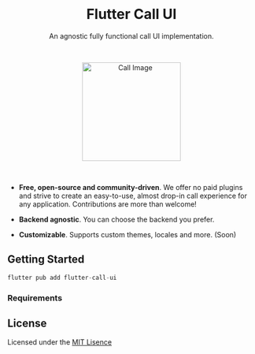 <br>


<h1 align="center">Flutter Call UI</h1>

<p align="center">
    An agnostic fully functional call UI implementation.
</p>
<br>
<p align="center">
  <a href="#">
    <img alt="Call Image" src="https://i.imgur.com/dLKMCpd.png" width=200 />
  </a>
</p>

<br>

* **Free, open-source and community-driven**. We offer no paid plugins and strive to create an easy-to-use, almost drop-in call experience for any application. Contributions are more than welcome!

* **Backend agnostic**. You can choose the backend you prefer.

* **Customizable**. Supports custom themes, locales and more. (Soon)


## Getting Started

```javascript
flutter pub add flutter-call-ui
```

### Requirements


## License

Licensed under the [MIT Lisence](LICENSE)

